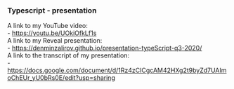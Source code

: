 ### Typescript - presentation

A link to my YouTube video:  
    - https://youtu.be/UOkiOfkLf1s  
A link to my Reveal presentation:  
    - https://denminzalirov.github.io/presentation-typeScript-q3-2020/  
A link to the transcript of my presentation:  
    - https://docs.google.com/document/d/1Rz4zCICgcAM42HXg2t9byZd7UAImoChEUr_yU0bRs0E/edit?usp=sharing  
